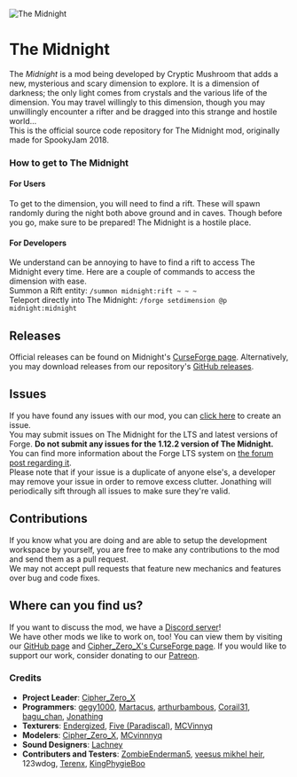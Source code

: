 ![The Midnight](https://i.imgur.com/JzGc0pP.jpg)
# The Midnight  
The *Midnight* is a mod being developed by Cryptic Mushroom that adds a new, mysterious and scary dimension to explore. It is a dimension of darkness; the only light comes from crystals and the various life of the dimension. You may travel willingly to this dimension, though you may unwillingly encounter a rifter and be dragged into this strange and hostile world...  
This is the official source code repository for The Midnight mod, originally made for SpookyJam 2018.

### How to get to The Midnight

#### For Users
To get to the dimension, you will need to find a rift. These will spawn randomly during the night both above ground and in caves. Though before you go, make sure to be prepared! The Midnight is a hostile place.

#### For Developers
We understand can be annoying to have to find a rift to access The Midnight every time. Here are a couple of commands to access the dimension with ease.  
Summon a Rift entity: `/summon midnight:rift ~ ~ ~`  
Teleport directly into The Midnight: `/forge setdimension @p midnight:midnight`

## Releases  
Official releases can be found on Midnight's [CurseForge page](https://minecraft.curseforge.com/projects/the-midnight). Alternatively, you may download releases from our repository's [GitHub releases](https://github.com/Cryptic-Mushroom/The-Midnight/releases).

## Issues  
If you have found any issues with our mod, you can [click here](https://github.com/Cryptic-Mushroom/The-Midnight/issues/new) to create an issue.  
You may submit issues on The Midnight for the LTS and latest versions of Forge. **Do not submit any issues for the 1.12.2 version of The Midnight.** You can find more information about the Forge LTS system on [the forum post regarding it](https://www.minecraftforge.net/forum/topic/79304-112114-and-lts-system/).  
Please note that if your issue is a duplicate of anyone else's, a developer may remove your issue in order to remove excess clutter. Jonathing will periodically sift through all issues to make sure they're valid.

## Contributions  
If you know what you are doing and are able to setup the development workspace by yourself, you are free to make any contributions to the mod and send them as a pull request.  
We may not accept pull requests that feature new mechanics and features over bug and code fixes.

## Where can you find us?
If you want to discuss the mod, we have a [Discord server](https://discord.gg/Rdc86yA)!  
We have other mods we like to work on, too! You can view them by visiting our [GitHub page](https://github.com/Cryptic-Mushroom) and [Cipher_Zero_X's CurseForge page](https://www.curseforge.com/members/cipher_zero_x/projects).
If you would like to support our work, consider donating to our [Patreon](https://www.patreon.com/crypticmushroom).

### Credits  
- **Project Leader**: [Cipher_Zero_X](https://github.com/cipherzerox)
- **Programmers**: [gegy1000](https://github.com/gegy1000), [Martacus](https://github.com/Martacus), [arthurbambous](https://github.com/arthurbambou), [Corail31](https://github.com/Corail31), [bagu_chan](https://github.com/pentantan), [Jonathing](https://gitlab.com/Jonathing)
- **Texturers**: [Endergized](https://github.com/Endergy), [Five (Paradiscal)](https://github.com/fivelol), [MCVinnyq](https://github.com/MCVinnyq)
- **Modelers**: [Cipher_Zero_X](https://github.com/cipherzerox), [MCvinnnyq](https://github.com/MCVinnyq)
- **Sound Designers**: [Lachney](https://xjon.me)
- **Contributers and Testers**: [ZombieEnderman5](https://github.com/ZombieEnderman5), [veesus mikhel heir](https://minecraft.curseforge.com/members/veesusmikelheir), 123wdog, [Terenx](https://github.com/Terenx), [KingPhygieBoo](https://gitlab.com/KingPhygieBoo)
